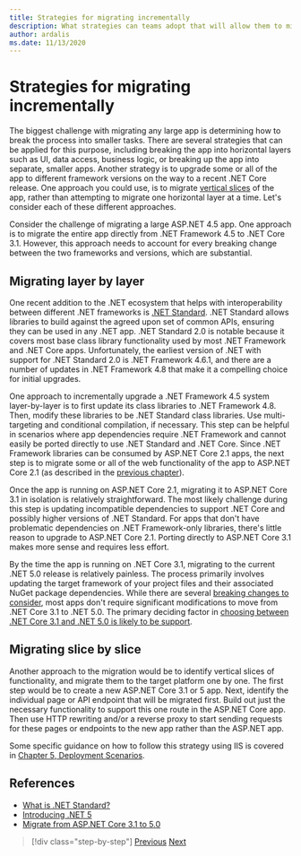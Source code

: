 ```yaml
---
title: Strategies for migrating incrementally
description: What strategies can teams adopt that will allow them to migrate large apps from ASP.NET MVC to .NET Core in an incremental fashion?
author: ardalis
ms.date: 11/13/2020
---
```


# Strategies for migrating incrementally

The biggest challenge with migrating any large app is determining how to break the process into smaller tasks. There are several strategies that can be applied for this purpose, including breaking the app into horizontal layers such as UI, data access, business logic, or breaking up the app into separate, smaller apps. Another strategy is to upgrade some or all of the app to different framework versions on the way to a recent .NET Core release. One approach you could use, is to migrate [vertical slices](https://deviq.com/practices/vertical-slices) of the app, rather than attempting to migrate one horizontal layer at a time. Let's consider each of these different approaches.

Consider the challenge of migrating a large ASP.NET 4.5 app. One approach is to migrate the entire app directly from .NET Framework 4.5 to .NET Core 3.1. However, this approach needs to account for every breaking change between the two frameworks and versions, which are substantial.

## Migrating layer by layer

One recent addition to the .NET ecosystem that helps with interoperability between different .NET frameworks is [.NET Standard](https://dotnet.microsoft.com/platform/dotnet-standard). .NET Standard allows libraries to build against the agreed upon set of common APIs, ensuring they can be used in any .NET app. .NET Standard 2.0 is notable because it covers most base class library functionality used by most .NET Framework and .NET Core apps. Unfortunately, the earliest version of .NET with support for .NET Standard 2.0 is .NET Framework 4.6.1, and there are a number of updates in .NET Framework 4.8 that make it a compelling choice for initial upgrades.

One approach to incrementally upgrade a .NET Framework 4.5 system layer-by-layer is to first update its class libraries to .NET Framework 4.8. Then, modify these libraries to be .NET Standard class libraries. Use multi-targeting and conditional compilation, if necessary. This step can be helpful in scenarios where app dependencies require .NET Framework and cannot easily be ported directly to use .NET Standard and .NET Core. Since .NET Framework libraries can be consumed by ASP.NET Core 2.1 apps, the next step is to migrate some or all of the web functionality of the app to ASP.NET Core 2.1 (as described in the [previous chapter](choose-net-core-version.md)).

Once the app is running on ASP.NET Core 2.1, migrating it to ASP.NET Core 3.1 in isolation is relatively straightforward. The most likely challenge during this step is updating incompatible dependencies to support .NET Core and possibly higher versions of .NET Standard. For apps that don't have problematic dependencies on .NET Framework-only libraries, there's little reason to upgrade to ASP.NET Core 2.1. Porting directly to ASP.NET Core 3.1 makes more sense and requires less effort.

By the time the app is running on .NET Core 3.1, migrating to the current .NET 5.0 release is relatively painless. The process primarily involves updating the target framework of your project files and their associated NuGet package dependencies. While there are several [breaking changes to consider](../../core/compatibility/5.0.md), most apps don't require significant modifications to move from .NET Core 3.1 to .NET 5.0. The primary deciding factor in [choosing between .NET Core 3.1 and .NET 5.0 is likely to be support](choose-net-core-version.md).

## Migrating slice by slice

Another approach to the migration would be to identify vertical slices of functionality, and migrate them to the target platform one by one. The first step would be to create a new ASP.NET Core 3.1 or 5 app. Next, identify the individual page or API endpoint that will be migrated first. Build out just the necessary functionality to support this one route in the ASP.NET Core app. Then use HTTP rewriting and/or a reverse proxy to start sending requests for these pages or endpoints to the new app rather than the ASP.NET app.

Some specific guidance on how to follow this strategy using IIS is covered in [Chapter 5, Deployment Scenarios](deployment-scenarios-md).

## References

- [What is .NET Standard?](https://dotnet.microsoft.com/platform/dotnet-standard)
- [Introducing .NET 5](https://devblogs.microsoft.com/dotnet/introducing-net-5/)
- [Migrate from ASP.NET Core 3.1 to 5.0](/aspnet/core/migration/31-to-50)

>[!div class="step-by-step"]
>[Previous](choose-net-core-version.md)
>[Next](migrate-web-forms.md)
